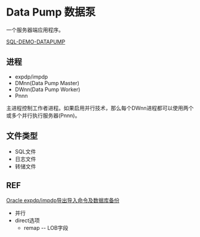 # Data Pump 数据泵

一个服务器端应用程序。

[SQL-DEMO-DATAPUMP](../../sql_demo/backup/dataPump.sql)

## 进程

- expdp/impdp
- DMnn(Data Pump Master)
- DWnn(Data Pump Worker)
- Pnnn

主进程控制工作者进程。如果启用并行技术，那么每个DWnn进程都可以使用两个或多个并行执行服务器(Pnnn)。

## 文件类型

- SQL文件
- 日志文件
- 转储文件

## REF

[Oracle expdp/impdp导出导入命令及数据库备份](http://www.toutiao.com/i6393659189897462274/?wxshare_count=2&pbid=23980300841)






- 并行
- direct选项
  - remap  -- LOB字段
